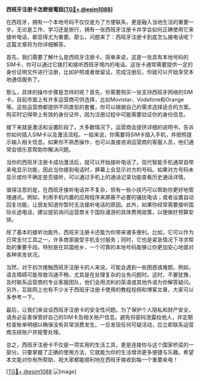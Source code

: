 **西班牙注册卡怎麽接電話[[TG💪+ @esim1088](https://t.me/s/esim1088)]**

在西班牙，拥有一个本地号码不仅仅是为了方便联系，更是融入当地生活的重要一步。无论是工作、学习还是旅行，拥有一张西班牙注册卡并学会如何正确使用它来接听电话，都显得尤为重要。那么，问题来了：西班牙注册卡到底怎么接电话呢？这篇文章将为你详细解答。

首先，我们需要了解什么是西班牙注册卡。简单来说，这是一张具有本地号码的SIM卡，你可以通过它拨打和接听西班牙境内的电话。这张卡通常需要提供一定的身份证明文件进行注册，比如护照或者居留证。完成注册后，你就可以开始享受本地通信服务了。

那么，具体的操作步骤是怎样的呢？首先，你需要购买一张支持西班牙网络的SIM卡。目前市面上有许多运营商可供选择，比如Movistar、Vodafone和Orange等。这些运营商都提供不同类型的套餐，你可以根据自己的需求选择适合的方案。购买时记得带上有效的身份证件，因为注册过程中可能需要验证你的身份信息。

接下来就是激活和设置阶段了。大多数情况下，运营商会提供详细的说明书，告诉你如何插入SIM卡以及激活流程。一般来说，你需要将SIM卡插入手机，并按照提示输入相关信息。如果你不熟悉操作，也可以直接咨询运营商的客服人员，他们通常会很乐意帮助你解决问题。

当你的西班牙注册卡成功激活后，就可以开始接听电话了。现代智能手机通常自带来电显示功能，因此当你接到电话时，屏幕上会显示对方的号码。如果对方号码未显示或你不确定是否接听，可以通过手机上的通话记录功能查看历史通话详情。

值得注意的是，在西班牙接听电话并不复杂，但有一些小技巧可以帮助你更好地管理通讯。例如，利用手机内置的应用程序来屏蔽不必要的骚扰电话；或者设置自动回复功能，让朋友知道你暂时无法接听电话的原因。此外，如果你经常需要接听国际长途电话，建议提前询问运营商关于国际漫游的具体费用政策，以便做好预算安排。

除了基本的接听功能外，西班牙注册卡还能为你带来诸多便利。比如，它可以作为日常支付工具之一，许多商家接受手机支付服务；同时，它也是紧急情况下寻求帮助的重要手段。特别是在异国他乡，一个可靠的本地号码能够让你更加安心地面对各种突发状况。

当然，对于初次接触西班牙注册卡的人来说，可能会遇到一些困惑或难题。例如，语言障碍可能导致沟通不畅，尤其是在处理复杂的业务问题时。这时，不要犹豫，及时联系运营商的专业客服团队，他们会用流利的英语或其他外语为你解答疑问。另外，互联网上也有不少关于西班牙注册卡使用的教程视频和博客文章，大家可以多参考一下。

最后，让我们来谈谈西班牙注册卡的安全性问题。为了保护个人隐私和财产安全，请务必妥善保管好自己的SIM卡及相关账户信息。避免将密码泄露给他人，并定期检查账单明细以确保没有异常消费发生。一旦发现任何可疑活动，应立即联系运营商冻结账户并报警处理。

总之，西班牙注册卡不仅是一项实用的生活工具，更是连接你与这个国家桥梁的一部分。只要掌握了正确的使用方法，它就能为你的生活增添更多便捷与乐趣。希望本文能对你有所帮助，祝大家都能顺利地在西班牙接收到每一个重要来电！

[[TG💪+ @esim1088](https://t.me/s/esim1088) ![Image](https://i.postimg.cc/4NQfJmqS/Snipaste-2025-05-13-00-14-12.png)]